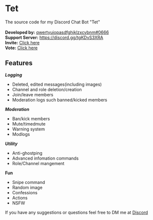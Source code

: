 # Tet
The source code for my Discord Chat Bot "Tet"<br>
<br>
**Developed by:** [qwertyuiopasdfghjklzxcvbnm#0666](https://discord.com/users/814406096022011934)<br>
**Support Server:** https://discord.gg/tgKDvS3XRA<br>
**Invite:** [Click here](https://discord.com/oauth2/authorize?client_id=879042410691301386&scope=applications.commands+bot&permissions=3161844862)<br>
**Vote:** [Click here](https://top.gg/bot/879042410691301386)

## Features

***Logging***
- Deleted, edited messages(including images)
- Channel and role deletion/creation
- Join/leave members
- Moderation logs such banned/kicked members

***Moderation***
- Ban/kick members
- Mute/timedmute
- Warning system
- Modlogs

***Utility***
- Anti-ghostping
- Advanced infomation commands
- Role/Channel mangement

**Fun**
- Snipe command
- Random image
- Confessions
- Actions
- NSFW

If you have any suggestions or questions feel free to DM me at [Discord](https://discord.com/users/814406096022011934)<br>
